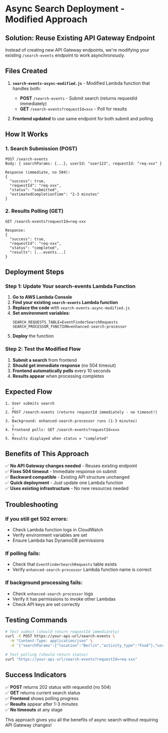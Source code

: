 # Async Search Deployment - Modified Approach

## Solution: Reuse Existing API Gateway Endpoint

Instead of creating new API Gateway endpoints, we're modifying your existing `/search-events` endpoint to work asynchronously.

## Files Created

1. **`search-events-async-modified.js`** - Modified Lambda function that handles both:
   - **POST** `/search-events` - Submit search (returns requestId immediately)
   - **GET** `/search-events?requestId=xxx` - Poll for results

2. **Frontend updated** to use same endpoint for both submit and polling

## How It Works

### 1. Search Submission (POST)
```
POST /search-events
Body: { searchParams: {...}, userId: "user123", requestId: "req-xxx" }

Response (immediate, no 504):
{
  "success": true,
  "requestId": "req-xxx",
  "status": "submitted",
  "estimatedCompletionTime": "2-3 minutes"
}
```

### 2. Results Polling (GET)
```
GET /search-events?requestId=req-xxx

Response:
{
  "success": true,
  "requestId": "req-xxx", 
  "status": "completed",
  "results": [...events...]
}
```

## Deployment Steps

### Step 1: Update Your search-events Lambda Function

1. **Go to AWS Lambda Console**
2. **Find your existing `search-events` Lambda function**
3. **Replace the code** with `search-events-async-modified.js`
4. **Set environment variables:**
   ```
   SEARCH_REQUESTS_TABLE=EventFinderSearchRequests
   SEARCH_PROCESSOR_FUNCTION=enhanced-search-processor
   ```
5. **Deploy** the function

### Step 2: Test the Modified Flow

1. **Submit a search** from frontend
2. **Should get immediate response** (no 504 timeout)
3. **Frontend automatically polls** every 10 seconds
4. **Results appear** when processing completes

## Expected Flow

```
1. User submits search
   ↓
2. POST /search-events (returns requestId immediately - no timeout!)
   ↓  
3. Background: enhanced-search-processor runs (1-3 minutes)
   ↓
4. Frontend polls: GET /search-events?requestId=xxx
   ↓
5. Results displayed when status = "completed"
```

## Benefits of This Approach

✅ **No API Gateway changes needed** - Reuses existing endpoint  
✅ **Fixes 504 timeout** - Immediate response on submit  
✅ **Backward compatible** - Existing API structure unchanged  
✅ **Quick deployment** - Just update one Lambda function  
✅ **Uses existing infrastructure** - No new resources needed  

## Troubleshooting

### If you still get 502 errors:
- Check Lambda function logs in CloudWatch
- Verify environment variables are set
- Ensure Lambda has DynamoDB permissions

### If polling fails:
- Check that `EventFinderSearchRequests` table exists
- Verify `enhanced-search-processor` Lambda function name is correct

### If background processing fails:
- Check `enhanced-search-processor` logs
- Verify it has permissions to invoke other Lambdas
- Check API keys are set correctly

## Testing Commands

```bash
# Test submit (should return requestId immediately)
curl -X POST https://your-api-url/search-events \
  -H "Content-Type: application/json" \
  -d '{"searchParams":{"location":"Berlin","activity_type":"Food"},"userId":"test"}'

# Test polling (should return status)  
curl "https://your-api-url/search-events?requestId=req-xxx"
```

## Success Indicators

✅ **POST** returns 202 status with requestId (no 504)  
✅ **GET** returns current search status  
✅ **Frontend** shows polling progress  
✅ **Results** appear after 1-3 minutes  
✅ **No timeouts** at any stage  

This approach gives you all the benefits of async search without requiring API Gateway changes!
